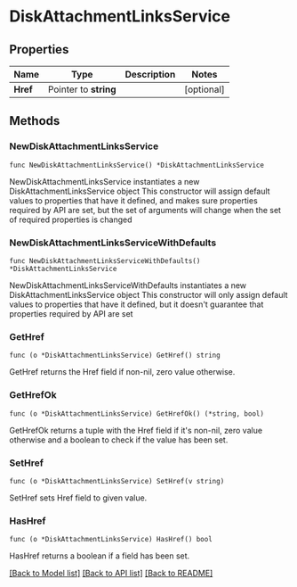 # DiskAttachmentLinksService

## Properties

Name | Type | Description | Notes
------------ | ------------- | ------------- | -------------
**Href** | Pointer to **string** |  | [optional] 

## Methods

### NewDiskAttachmentLinksService

`func NewDiskAttachmentLinksService() *DiskAttachmentLinksService`

NewDiskAttachmentLinksService instantiates a new DiskAttachmentLinksService object
This constructor will assign default values to properties that have it defined,
and makes sure properties required by API are set, but the set of arguments
will change when the set of required properties is changed

### NewDiskAttachmentLinksServiceWithDefaults

`func NewDiskAttachmentLinksServiceWithDefaults() *DiskAttachmentLinksService`

NewDiskAttachmentLinksServiceWithDefaults instantiates a new DiskAttachmentLinksService object
This constructor will only assign default values to properties that have it defined,
but it doesn't guarantee that properties required by API are set

### GetHref

`func (o *DiskAttachmentLinksService) GetHref() string`

GetHref returns the Href field if non-nil, zero value otherwise.

### GetHrefOk

`func (o *DiskAttachmentLinksService) GetHrefOk() (*string, bool)`

GetHrefOk returns a tuple with the Href field if it's non-nil, zero value otherwise
and a boolean to check if the value has been set.

### SetHref

`func (o *DiskAttachmentLinksService) SetHref(v string)`

SetHref sets Href field to given value.

### HasHref

`func (o *DiskAttachmentLinksService) HasHref() bool`

HasHref returns a boolean if a field has been set.


[[Back to Model list]](../README.md#documentation-for-models) [[Back to API list]](../README.md#documentation-for-api-endpoints) [[Back to README]](../README.md)


